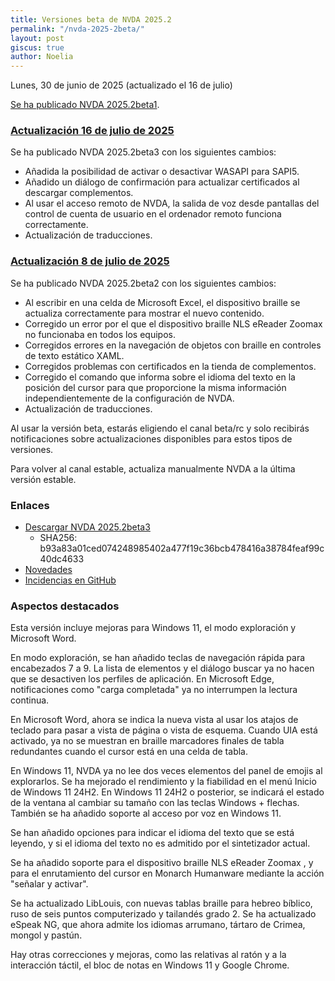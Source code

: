 ```yaml
---
title: Versiones beta de NVDA 2025.2
permalink: "/nvda-2025-2beta/"
layout: post
giscus: true
author: Noelia
---
```


<footer>Lunes, 30 de junio de 2025 (actualizado el 16 de julio)</footer>

[Se ha publicado NVDA 2025.2beta1](https://www.nvaccess.org/post/nvda-2025-2beta1).


### [Actualización 16 de julio de 2025](https://mailchi.mp/1bd1b3a81f2a/nvda-20252-beta-3-now-available?e=4f535ed214)


Se ha publicado NVDA 2025.2beta3 con los siguientes cambios:
  
- Añadida la posibilidad de activar o desactivar WASAPI para SAPI5.
- Añadido un diálogo de confirmación para actualizar certificados al descargar complementos.
- Al usar el acceso remoto de NVDA, la salida de voz desde pantallas del control de cuenta de usuario en el ordenador remoto funciona correctamente.
- Actualización de traducciones.

### [Actualización 8 de julio de 2025](https://groups.google.com/a/nvaccess.org/g/nvda-users/c/uxgQTcfsPE0)

Se ha publicado NVDA 2025.2beta2 con los siguientes cambios:

- Al escribir en una celda de Microsoft Excel, el dispositivo braille se actualiza correctamente para mostrar el nuevo contenido.
- Corregido un error por el que el dispositivo braille NLS eReader Zoomax no funcionaba en todos los equipos.
- Corregidos errores en la navegación de objetos con braille en controles de texto estático XAML.
- Corregidos problemas con certificados en la tienda de complementos.
- Corregido el comando que informa sobre el idioma del texto en la posición del cursor para que proporcione la misma información independientemente de la configuración de NVDA.
- Actualización de traducciones.

Al usar la versión beta, estarás eligiendo el canal beta/rc y solo recibirás notificaciones sobre actualizaciones disponibles para estos tipos de versiones.

Para volver al canal estable, actualiza manualmente NVDA a la última versión estable.

### Enlaces

- [Descargar NVDA 2025.2beta3](https://download.nvaccess.org/releases/2025.2beta3/nvda_2025.2beta3.exe)
  - SHA256: b93a83a01ced074248985402a477f19c36bcb478416a38784feaf99c40dc4633
- [Novedades](https://download.nvaccess.org/documentation/es/changes.html)
- [Incidencias en GitHub](https://github.com/nvaccess/nvda/issues)

### Aspectos destacados


Esta versión incluye mejoras para Windows 11, el modo exploración y Microsoft Word.

En modo exploración, se han añadido teclas de navegación rápida para encabezados 7 a 9. La lista de elementos y el diálogo buscar ya no hacen que se desactiven los perfiles de aplicación. En Microsoft Edge, notificaciones como "carga completada" ya no interrumpen la lectura continua.


En Microsoft Word, ahora se indica la nueva vista al usar los atajos de teclado para pasar a vista de página o vista de esquema. Cuando UIA está activado, ya no se muestran en braille marcadores finales de tabla redundantes cuando el cursor está en una celda de tabla. 


En Windows 11, NVDA ya no lee dos veces elementos del panel de emojis al explorarlos. Se ha mejorado el rendimiento y la fiabilidad en el menú Inicio de Windows 11 24H2. En Windows 11 24H2 o posterior, se indicará el estado de la ventana al cambiar su tamaño con las teclas Windows + flechas. También se ha añadido soporte al acceso por voz en Windows 11.


Se han añadido opciones para indicar el idioma del texto que se está leyendo, y si el idioma del texto no es admitido por el sintetizador actual.

Se ha añadido soporte para el dispositivo braille NLS eReader Zoomax , y para el enrutamiento del cursor en Monarch Humanware 
mediante la acción "señalar y activar".


Se ha actualizado LibLouis, con nuevas tablas braille para hebreo bíblico, ruso de seis puntos computerizado y tailandés grado 2. Se ha actualizado eSpeak NG, que ahora admite los idiomas arrumano, tártaro de Crimea, mongol y pastún.


Hay otras correcciones y mejoras, como las relativas al ratón y a la interacción táctil, el bloc de notas en Windows 11 y Google Chrome.

